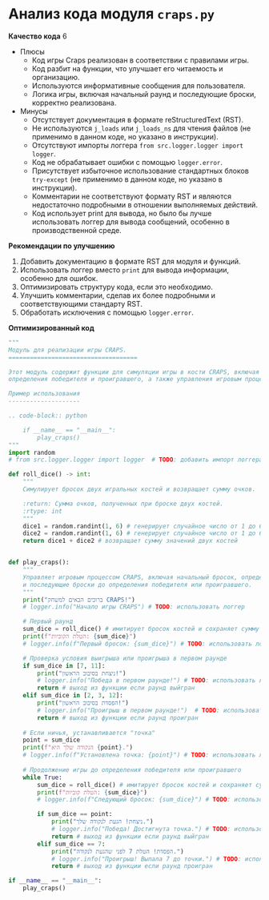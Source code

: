 # Анализ кода модуля `craps.py`

**Качество кода**
6
- Плюсы
    - Код игры Craps реализован в соответствии с правилами игры.
    -  Код разбит на функции, что улучшает его читаемость и организацию.
    -  Используются информативные сообщения для пользователя.
    -  Логика игры, включая начальный раунд и последующие броски, корректно реализована.
 - Минусы
    -  Отсутствует документация в формате reStructuredText (RST).
    -  Не используются `j_loads` или `j_loads_ns` для чтения файлов (не применимо в данном коде, но указано в инструкции).
    -  Отсутствуют импорты логгера `from src.logger.logger import logger`.
    -  Код не обрабатывает ошибки с помощью `logger.error`.
    -  Присутствует избыточное использование стандартных блоков `try-except` (не применимо в данном коде, но указано в инструкции).
    -  Комментарии не соответствуют формату RST и являются недостаточно подробными в отношении выполняемых действий.
    -   Код использует print для вывода, но было бы лучше использовать логгер для вывода сообщений, особенно в производственной среде.

**Рекомендации по улучшению**

1.  Добавить документацию в формате RST для модуля и функций.
2.  Использовать логгер вместо `print` для вывода информации, особенно для ошибок.
3.  Оптимизировать структуру кода, если это необходимо.
4.  Улучшить комментарии, сделав их более подробными и соответствующими стандарту RST.
5.  Обработать исключения с помощью `logger.error`.

**Оптимизированный код**

```python
"""
Модуль для реализации игры CRAPS.
====================================

Этот модуль содержит функции для симуляции игры в кости CRAPS, включая логику бросков костей,
определения победителя и проигравшего, а также управления игровым процессом.

Пример использования
--------------------

.. code-block:: python

    if __name__ == "__main__":
        play_craps()
"""
import random
# from src.logger.logger import logger  # TODO: добавить импорт логгера

def roll_dice() -> int:
    """
    Симулирует бросок двух игральных костей и возвращает сумму очков.

    :return: Сумма очков, полученных при броске двух костей.
    :rtype: int
    """
    dice1 = random.randint(1, 6) # генерирует случайное число от 1 до 6 для первой кости
    dice2 = random.randint(1, 6) # генерирует случайное число от 1 до 6 для второй кости
    return dice1 + dice2 # возвращает сумму значений двух костей


def play_craps():
    """
    Управляет игровым процессом CRAPS, включая начальный бросок, определение "точки"
    и последующие броски до определения победителя или проигравшего.
    """
    print("ברוכים הבאים למשחק CRAPS!")
    # logger.info("Начало игры CRAPS") # TODO: использовать логгер

    # Первый раунд
    sum_dice = roll_dice() # имитирует бросок костей и сохраняет сумму
    print(f"הטלת הקוביות: {sum_dice}")
    # logger.info(f"Первый бросок: {sum_dice}") # TODO: использовать логгер

    # Проверка условия выигрыша или проигрыша в первом раунде
    if sum_dice in [7, 11]:
        print("ניצחת בסיבוב הראשון!")
        # logger.info("Победа в первом раунде!") # TODO: использовать логгер
        return # выход из функции если раунд выйгран
    elif sum_dice in [2, 3, 12]:
        print("הפסדת בסיבוב הראשון!")
        # logger.info("Проигрыш в первом раунде!")  # TODO: использовать логгер
        return # выход из функции если раунд проигран
    
    # Если ничья, устанавливается "точка"
    point = sum_dice
    print(f"הנקודה שלך היא {point}.")
    # logger.info(f"Установлена точка: {point}") # TODO: использовать логгер
    
    # Продолжение игры до определения победителя или проигравшего
    while True:
        sum_dice = roll_dice() # имитирует бросок костей и сохраняет сумму
        print(f"הטלת קוביות: {sum_dice}")
        # logger.info(f"Следующий бросок: {sum_dice}") # TODO: использовать логгер

        if sum_dice == point:
            print("ניצחת! הגעת לנקודה שלך.")
            # logger.info("Победа! Достигнута точка.") # TODO: использовать логгер
            return # выход из функции если раунд выйгран
        elif sum_dice == 7:
            print("הפסדת! הטלת 7 לפני שהגעת לנקודה.")
            # logger.info("Проигрыш! Выпала 7 до точки.") # TODO: использовать логгер
            return # выход из функции если раунд проигран

if __name__ == "__main__":
    play_craps()
```